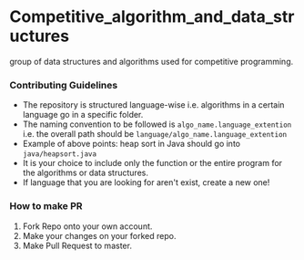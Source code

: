 # Competitive_algorithm_and_data_structures
group of data structures and algorithms used for competitive programming.

### Contributing Guidelines
- The repository is structured language-wise i.e. algorithms in a certain language go in a specific folder.
- The naming convention to be followed is ```algo_name.language_extention``` i.e. the overall path should be ```language/algo_name.language_extention```
- Example of above points: heap sort in Java should go into `java/heapsort.java`
- It is your choice to include only the function or the entire program for the algorithms or data structures.
- If language that you are looking for aren't exist, create a new one!

### How to make PR
1. Fork Repo onto your own account.
2. Make your changes on your forked repo.
3. Make Pull Request to master.
